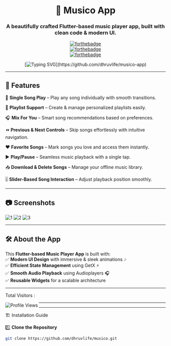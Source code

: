 <div align="center"> 

# 🎵 Musico App  

### A beautifully crafted Flutter-based music player app, built with clean code & modern UI.  

[![forthebadge](https://forthebadge.com/images/badges/built-by-developers.svg)](https://github.com/dhruvlife/musico-app)  
[![forthebadge](https://forthebadge.com/images/badges/made-with-flutter.svg)](https://flutter.dev)  
[![forthebadge](https://forthebadge.com/images/badges/built-for-android.svg)](https://github.com/dhruvlife/musico-app)  

[![Typing SVG](https://readme-typing-svg.demolab.com?font=Comic+Sans+MS&color=F72288&size=30&center=true&vCenter=true&width=600&height=50&lines=Welcome+to+Musico;Enjoy+your+favorite+melodies!)](https://github.com/dhruvlife/musico-app)

</div>

---

## 🚀 Features  

🎵 **Single Song Play** – Play any song individually with smooth transitions.  

📜 **Playlist Support** – Create & manage personalized playlists easily.  

🎧 **Mix For You** – Smart song recommendations based on preferences.  

⏪ **Previous & Next Controls** – Skip songs effortlessly with intuitive navigation.  

❤️ **Favorite Songs** – Mark songs you love and access them instantly.  

▶️ **Play/Pause** – Seamless music playback with a single tap.  

📥 **Download & Delete Songs** – Manage your offline music library.  

🎚 **Slider-Based Song Interaction** – Adjust playback position smoothly.  

---

## 📷 Screenshots  

![1](https://github.com/user-attachments/assets/1c5db697-8cf0-422e-83ba-4e702430ca0b)
![2](https://github.com/user-attachments/assets/9e6272bd-ec86-41c5-94b4-900acc42478e)
![3](https://github.com/user-attachments/assets/83d42966-a523-489a-9b21-faaeed88591e)


---

## 🛠️ About the App  

This **Flutter-based Music Player App** is built with:  
✅ **Modern UI Design** with immersive & sleek animations 🎶  
✅ **Efficient State Management** using GetX ⚡  
✅ **Smooth Audio Playback** using Audioplayers 🎧  
✅ **Reusable Widgets** for a scalable architecture  

---



Total Visitors : 


<img align="left" src="https://profile-counter.glitch.me/dhruvlife/count.svg" alt="Profile Views">


---
---


🏗 Installation Guide  

1️⃣ **Clone the Repository**  
```sh
git clone https://github.com/dhruvlife/musico.git


